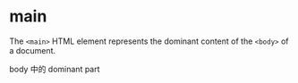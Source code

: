 # main

The `<main>` HTML element represents the dominant content of the `<body>` of a document.

body 中的 dominant part
